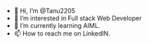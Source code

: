 - 👋 Hi, I’m @Tanu2205
- 👀 I’m interested in Full stack Web Developer
- 🌱 I’m currently learning AIML.
- 📫 How to reach me on LinkedIN.


